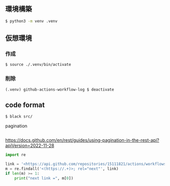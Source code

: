 ## 環境構築
```sh
$ python3 -m venv .venv
```

## 仮想環境

### 作成
```sh
$ source ./.venv/bin/activate
```

### 削除
```
(.venv) github-actions-workflow-log $ deactivate
```

## code format

```
$ black src/
```


pagination
```

```
https://docs.github.com/en/rest/guides/using-pagination-in-the-rest-api?apiVersion=2022-11-28

```python
import re

link = '<https://api.github.com/repositories/15111821/actions/workflows?page=2>; rel="next", <https://api.github.com/repositories/15111821/actions/workflows?page=2>; rel="last"'
m = re.findall('<(https://.+)>; rel="next"', link)
if len(m) >= 1:
    print("next link =", m[0])
```